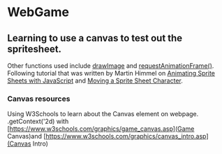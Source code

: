# WebGame

## Learning to use a canvas to test out the spritesheet.
Other functions used include [drawImage](https://developer.mozilla.org/en-US/docs/Web/API/CanvasRenderingContext2D/drawImage) and [requestAnimationFrame()](https://developer.mozilla.org/en-US/docs/Web/API/window/requestAnimationFrame). Following tutorial that was written by Martin Himmel on [Animating Sprite Sheets with JavaScript](https://dev.to/martyhimmel/animating-sprite-sheets-with-javascript-ag3) and [Moving a Sprite Sheet Character](https://dev.to/martyhimmel/moving-a-sprite-sheet-character-with-javascript-3adg).

### Canvas resources
Using W3Schools to learn about the Canvas element on webpage.
.getContext('2d) with [https://www.w3schools.com/graphics/game_canvas.asp](Game Canvas)and [https://www.w3schools.com/graphics/canvas_intro.asp](Canvas Intro)
